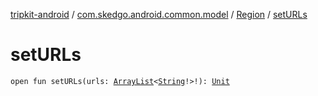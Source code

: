 [tripkit-android](../../index.md) / [com.skedgo.android.common.model](../index.md) / [Region](index.md) / [setURLs](./set-u-r-ls.md)

# setURLs

`open fun setURLs(urls: `[`ArrayList`](https://docs.oracle.com/javase/7/docs/api/java/util/ArrayList.html)`<`[`String`](https://kotlinlang.org/api/latest/jvm/stdlib/kotlin/-string/index.html)`!>!): `[`Unit`](https://kotlinlang.org/api/latest/jvm/stdlib/kotlin/-unit/index.html)